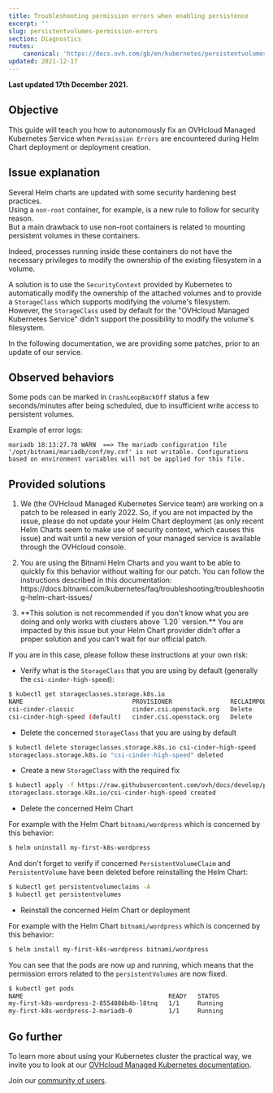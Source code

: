 ```yaml
---
title: Troubleshooting permission errors when enabling persistence
excerpt: ''
slug: persistentvolumes-permission-errors
section: Diagnostics
routes:
    canonical: 'https://docs.ovh.com/gb/en/kubernetes/persistentvolumes-permission-errors/'
updated: 2021-12-17
---
```


**Last updated  17th December 2021.**

## Objective

This guide will teach you how to autonomously fix an OVHcloud Managed Kubernetes Service when `Permission Errors` are encountered during Helm Chart deployment or deployment creation.

## Issue explanation

Several Helm charts are updated with some security hardening best practices.<br>
Using a `non-root` container, for example, is a new rule to follow for security reason.<br>
But a main drawback to use non-root containers is related to mounting persistent volumes in these containers.

Indeed, processes running inside these containers do not have the necessary privileges to modify the ownership of the existing filesystem in a volume.

A solution is to use the `SecurityContext` provided by Kubernetes to automatically modify the ownership of the attached volumes and to provide a `StorageClass` which supports modifying the volume's filesystem.<br>
However, the `StorageClass` used by default for the "OVHcloud Managed Kubernetes Service" didn't support the possibility to modify the volume's filesystem.

In the following documentation, we are providing some patches, prior to an update of our service.

## Observed behaviors

Some pods can be marked in `CrashLoopBackOff` status a few seconds/minutes after being scheduled, due to insufficient write access to persistent volumes.

Example of error logs:

```log
mariadb 18:13:27.78 WARN  ==> The mariadb configuration file '/opt/bitnami/mariadb/conf/my.cnf' is not writable. Configurations based on environment variables will not be applied for this file.
```

## Provided solutions

1. We (the OVHcloud Managed Kubernetes Service team) are working on a patch to be released in early 2022. So, if you are not impacted by the issue, please do not update your Helm Chart deployment (as only recent Helm Charts seem to make use of security context, which causes this issue) and wait until a new version of your managed service is available through the OVHcloud console.

<ol start="2">
  <li>You are using the Bitnami Helm Charts and you want to be able to quickly fix this behavior without waiting for our patch. You can follow the instructions described in this documentation: https://docs.bitnami.com/kubernetes/faq/troubleshooting/troubleshooting-helm-chart-issues/
</ol>

<ol start="3">
  <li>**This solution is not recommended if you don't know what you are doing and only works with clusters above `1.20` version.** 
  You are impacted by this issue but your Helm Chart provider didn't offer a proper solution and you can't wait for our official patch.  
</ol>

If you are in this case, please follow these instructions at your own risk:

- Verify what is the `StorageClass` that you are using by default (generally the `csi-cinder-high-speed`):

```bash
$ kubectl get storageclasses.storage.k8s.io 
NAME                              PROVISIONER                RECLAIMPOLICY   VOLUMEBINDINGMODE   ALLOWVOLUMEEXPANSION   AGE
csi-cinder-classic                cinder.csi.openstack.org   Delete          Immediate           true                   83d
csi-cinder-high-speed (default)   cinder.csi.openstack.org   Delete          Immediate           true                   83d
```

- Delete the concerned `StorageClass` that you are using by default 

```bash
$ kubectl delete storageclasses.storage.k8s.io csi-cinder-high-speed 
storageclass.storage.k8s.io "csi-cinder-high-speed" deleted
```

- Create a new `StorageClass` with the required fix

```bash
$ kubectl apply -f https://raw.githubusercontent.com/ovh/docs/develop/pages/platform/kubernetes-k8s/fix-persistent-volumes-permissions/files/fixed-cinder-high-speed-storage-class.yaml 
storageclass.storage.k8s.io/csi-cinder-high-speed created
```

- Delete the concerned Helm Chart

For example with the Helm Chart `bitnami/wordpress` which is concerned by this behavior:

```bash
$ helm uninstall my-first-k8s-wordpress
```

And don't forget to verify if concerned `PersistentVolumeClaim` and `PersistentVolume` have been deleted before reinstalling the Helm Chart:

```bash
$ kubectl get persistentvolumeclaims -A
$ kubectl get persistentvolumes 
```

- Reinstall the concerned Helm Chart or deployment

For example with the Helm Chart `bitnami/wordpress` which is concerned by this behavior:

```bash
$ helm install my-first-k8s-wordpress bitnami/wordpress
```

You can see that the pods are now up and running, which means that the permission errors related to the `persistentVolumes` are now fixed.

```bash
$ kubectl get pods
NAME                                        READY   STATUS             RESTARTS        AGE
my-first-k8s-wordpress-2-8554886b4b-l8tnq   1/1     Running            0               21m
my-first-k8s-wordpress-2-mariadb-0          1/1     Running            0               21m
```

## Go further

To learn more about using your Kubernetes cluster the practical way, we invite you to look at our [OVHcloud Managed Kubernetes documentation](../).

Join our [community of users](https://community.ovh.com/en/).
